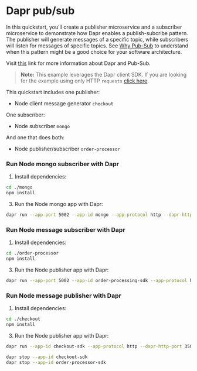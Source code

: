 # Dapr pub/sub

In this quickstart, you'll create a publisher microservice and a subscriber microservice to demonstrate how Dapr enables a publish-subcribe pattern. The publisher will generate messages of a specific topic, while subscribers will listen for messages of specific topics. See [Why Pub-Sub](#why-pub-sub) to understand when this pattern might be a good choice for your software architecture.

Visit [this](https://docs.dapr.io/developing-applications/building-blocks/pubsub/) link for more information about Dapr and Pub-Sub.

> **Note:** This example leverages the Dapr client SDK.  If you are looking for the example using only HTTP `requests` [click here](../http).

This quickstart includes one publisher:

- Node client message generator `checkout` 

One subscriber: 
 
- Node subscriber `mongo`

And one that does both:

- Node publisher/subscriber `order-processor`

### Run Node mongo subscriber with Dapr

1. Install dependencies: 

<!-- STEP
name: Install Node dependencies
-->

```bash
cd ./mongo
npm install
```
<!-- END_STEP -->
3. Run the Node mongo app with Dapr: 

<!-- STEP
name: Run Node publisher
expected_stderr_lines:
working_dir: ./mongo
output_match_mode: substring
background: true
sleep: 10
-->
    
```bash
dapr run --app-port 5002 --app-id mongo --app-protocol http --dapr-http-port 3500 --resources-path ../components -- npm run start
```

<!-- END_STEP -->

### Run Node message subscriber with Dapr

1. Install dependencies: 

<!-- STEP
name: Install Node dependencies
-->

```bash
cd ./order-processor
npm install
```
<!-- END_STEP -->
3. Run the Node publisher app with Dapr: 

<!-- STEP
name: Run Node publisher
expected_stdout_lines:
  - '== APP == Subscriber received: {"orderId":2}'
  - "Exited App successfully"
expected_stderr_lines:
working_dir: ./order-processor
output_match_mode: substring
background: true
sleep: 10
-->
    
```bash
dapr run --app-port 5002 --app-id order-processing-sdk --app-protocol http --dapr-http-port 3501 --dapr-http-client-port 3502 --resources-path ../components -- npm run start
```

<!-- END_STEP -->

### Run Node message publisher with Dapr

1. Install dependencies: 

<!-- STEP
name: Install Node dependencies
-->

```bash
cd ./checkout
npm install
```
<!-- END_STEP -->
3. Run the Node publisher app with Dapr: 

<!-- STEP
name: Run Node publisher
expected_stdout_lines:
  - '== APP == Published data: {"orderId":2}'
  - '== APP == Published data: {"orderId":3}'
  - "Exited App successfully"
expected_stderr_lines:
working_dir: ./checkout
output_match_mode: substring
background: true
sleep: 10
-->
    
```bash
dapr run --app-id checkout-sdk --app-protocol http --dapr-http-port 3500 --resources-path ../components -- npm run start
```

<!-- END_STEP -->

```bash
dapr stop --app-id checkout-sdk
dapr stop --app-id order-processor-sdk
```
